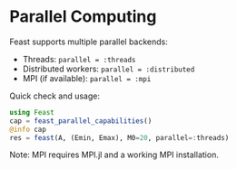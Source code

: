 # Parallel Computing

Feast supports multiple parallel backends:

- Threads: `parallel = :threads`
- Distributed workers: `parallel = :distributed`
- MPI (if available): `parallel = :mpi`

Quick check and usage:

```julia
using Feast
cap = feast_parallel_capabilities()
@info cap
res = feast(A, (Emin, Emax), M0=20, parallel=:threads)
```

Note: MPI requires MPI.jl and a working MPI installation.

